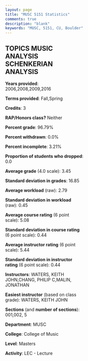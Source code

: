 ```yaml
---
layout: page
title: "MUSC 5151 Statistics"
comments: true
description: "blank"
keywords: "MUSC, 5151, CU, Boulder"
--- 
```

<head>
<script src="https://ajax.googleapis.com/ajax/libs/jquery/2.1.3/jquery.min.js"></script>
<script src="https://dl.dropboxusercontent.com/s/pc42nxpaw1ea4o9/highcharts.js?dl=0"></script>
<!-- <script src="../assets/js/highcharts.js"></script> -->
<style type="text/css">@font-face {
	font-family: "Bebas Neue";
	src: url(https://www.filehosting.org/file/details/544349/BebasNeue%20Regular.otf) format("opentype");
	}
	h1.Bebas { 
		font-family: "Bebas Neue", Verdana, Tahoma;
	}
</style>
</head>
<body>
	<div id="container" style="float: right; width: 45%; height: 88%; margin-left: 2.5%; margin-right: 2.5%;"></div>
	<script language="JavaScript">
		$(document).ready(function() {
		var chart = {type: 'column'};
		var title = {text: 'Grade Distribution'};
		var xAxis = {categories: ['A','B','C','D','F'],crosshair: true};
		var yAxis = {min: 0,title: {text: 'Percentage'}};
		var tooltip = {headerFormat: '<center><b><span style="font-size:20px">{point.key}</span></b></center>',
		               pointFormat: '<td style="padding:0"><b>{point.y:.1f}%</b></td>',
		               footerFormat: '</table>',shared: true,useHTML: true};
		var plotOptions = {column: {pointPadding: 0.0,borderWidth: 0}};  
		var credits = {enabled: false};var series= [{name: 'Percent',data: [62.3,29.51,4.92,1.64,1.64,]}];
		var json = {};
		json.chart = chart;
		json.title = title;
		json.tooltip = tooltip;
		json.xAxis = xAxis;
		json.yAxis = yAxis;  
		json.series = series;
		json.plotOptions = plotOptions;  
		json.credits = credits;
		$('#container').highcharts(json);
	});
	</script>
</body>
			   
## TOPICS MUSIC ANALYSIS SCHENKERIAN ANALYSIS

**Years provided**: 2006,2008,2009,2016

**Terms provided**: Fall,Spring

**Credits**: 3

**RAP/Honors class?** Neither

**Percent grade**: 96.79%

**Percent withdrawn**: 0.0%

**Percent incomplete**: 3.21%

**Proportion of students who dropped**: 0.0

**Average grade** (4.0 scale): 3.45

**Standard deviation in grades**: 16.85

**Average workload** (raw): 2.79

**Standard deviation in workload** (raw): 0.45

**Average course rating** (6 point scale): 5.08

**Standard deviation in course rating** (6 point scale): 0.44

**Average instructor rating** (6 point scale): 5.44

**Standard deviation in instructor rating** (6 point scale): 0.44

**Instructors**: WATERS, KEITH JOHN,CHANG, PHILIP C,MALIN, JONATHAN

**Easiest instructor** (based on class grade): WATERS, KEITH JOHN

**Sections** (and **number of sections**): 001,002, 5

**Department**: MUSC

**College**: College of Music

**Level**: Masters

**Activity**: LEC - Lecture